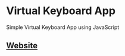# Virtual Keyboard App

Simple Virtual Keyboard App using JavaScript

## [Website](https://gauravsinghdev.github.io/Virtual-Keyboard/)
